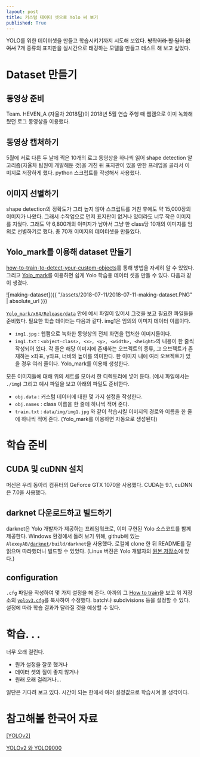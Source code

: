 ```yaml
---
layout: post
title: 커스텀 데이터 셋으로 Yolo 써 보기
published: True
---
```




YOLO를 위한 데이터셋을 만들고 학습시키기까지 시도해 보았다. ~~방학이라 할 일이 없어서~~ 7개 종류의 표지판을 실시간으로 태깅하는 모델을 만들고 테스트 해 보고 싶었다.



# Dataset 만들기

## 동영상 준비

Team. HEVEN_A (자율차 2018팀)이 2018년 5월 연습 주행 때 웹캠으로 이미 녹화해 뒀던 로그 동영상을 이용했다.

## 동영상 캡처하기

5월에 서로 다른 두 날에 찍은 10개의 로그 동영상을 하나씩 읽어 shape detection 알고리즘(자율차 팀원이 개발해둔 것)을 거친 뒤 표지판이 있을 만한 프레임을 골라서 이미지로 저장하게 했다. python 스크립트를 작성해서 사용했다.

## 이미지 선별하기

shape detection의 정확도가 그리 높지 않아 스크립트를 거친 후에도 약 15,000장의 이미지가 나왔다. 그래서 수작업으로 먼저 표지판이 없거나 있더라도 너무 작은 이미지를 지웠다. 그래도 약 6,800개의 이미지가 남아서 그냥 한 class당 10개의 이미지를 임의로 선별하기로 했다. 총 70개 이미지의 데이터셋을 만들었다.

## Yolo_mark를 이용해 dataset 만들기

[how-to-train-to-detect-your-custom-objects](https://github.com/AlexeyAB/darknet#how-to-train-to-detect-your-custom-objects)를 통해 방법을 자세히 알 수 있었다. 그리고 [Yolo_mark](https://github.com/AlexeyAB/Yolo_mark)를 이용하면 쉽게 Yolo 학습용 데이터 셋을 만들 수 있다. 다음과 같이 생겼다.

![making-dataset]({{ "/assets/2018-07-11/2018-07-11-making-dataset.PNG" | absolute_url }})



[`Yolo_mark/x64/Release/data`](https://github.com/AlexeyAB/Yolo_mark/tree/master/x64/Release/data) 안에 예시 파일이 있어서 그것을 보고 필요한 파일들을 준비했다. 필요한 학습 데이터는 다음과 같다. img1은 임의의 이미지 데이터 이름이다.

- `img1.jpg` : 웹캠으로 녹화한 동영상의 전체 화면을 캡처한 이미지들이다.
- `img1.txt` : `<object-class>, <x>, <y>, <width>, <height>`의 내용이 한 줄씩 작성되어 있다. 각 줄은 해당 이미지에 존재하는 오브젝트의 종류, 그 오브젝트가 존재하는 x좌표, y좌표, 너비와 높이를 의미한다. 한 이미지 내에 여러 오브젝트가 있을 경우 여러 줄이다. Yolo_mark를 이용해 생성한다.

모든 이미지들에 대해 위의 세트를 모아서 한 디렉토리에 넣어 둔다. (예시 파일에서는 `./img`) 그리고 예시 파일을 보고 아래의 파일도 준비한다.

- `obj.data` : 커스텀 데이터에 대한 몇 가지 설정을 작성한다.
- `obj.names` : class 이름을 한 줄에 하나씩 적어 준다. 
- `train.txt` : `data/img/img1.jpg` 와 같이 학습시킬 이미지의 경로와 이름을 한 줄에 하나씩 적어 준다. (Yolo_mark를 이용하면 자동으로 생성된다)

# 학습 준비

## CUDA 및 cuDNN 설치

머신은 우리 동아리 컴퓨터의 GeForce GTX 1070을 사용했다. CUDA는 9.1, cuDNN은 7.0을 사용했다.

## darknet 다운로드하고 빌드하기

darknet은 Yolo 개발자가 제공하는 프레임워크로, 이미 구현된 Yolo 소스코드를 함께 제공한다. Windows 환경에서 돌려 보기 위해, github에 있는`AlexeyAB/`[`darknet`](https://github.com/AlexeyAB/darknet)`/build/darknet`을 사용했다. 로컬에 clone 한 뒤 README를 잘 읽으며 따라했더니 빌드할 수 있었다. (Linux 버전은 Yolo 개발자의 [원본 저장소](https://github.com/pjreddie/darknet)에 있다.) 

## configuration

`.cfg` 파일을 작성하여 몇 가지 설정을 해 준다. 아까의 그 [How to train](https://github.com/AlexeyAB/darknet#how-to-train-to-detect-your-custom-objects)을 보고 위 저장소의 [`yolov3.cfg`](https://github.com/AlexeyAB/darknet/blob/master/build/darknet/x64/cfg/yolov3.cfg)를 복사하여 수정했다. batch나 subdivisions 등을 설정할 수 있다. 설정에 따라 학습 결과가 달라질 것을 예상할 수 있다.



# 학습. . .

너무 오래 걸린다.

* 뭔가 설정을 잘못 했거나
* 데이터 셋의 질이 좋지 않거나
* 원래 오래 걸리거나...

일단은 기다려 보고 있다. 시간이 되는 한에서 여러 설정값으로 학습시켜 볼 생각이다.



# 참고해볼 한국어 자료

[[YOLOv2]](https://kimbom.co.kr/yolov2/)

[YOLOv2 와 YOLO9000](https://m.blog.naver.com/PostView.nhn?blogId=sogangori&logNo=221011203855&proxyReferer=https%3A%2F%2Fwww.google.co.kr%2F)